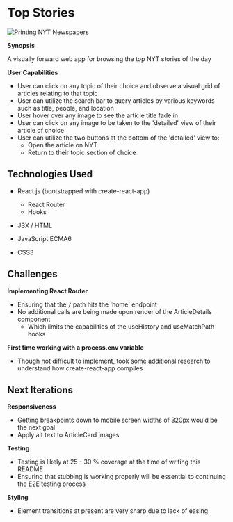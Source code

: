 # Top Stories

![Printing NYT Newspapers](https://media.giphy.com/media/5b9iSaucUKpukkTQpG/giphy.gif)

__Synopsis__

A visually forward web app for browsing the top NYT stories of the day

__User Capabilities__
- User can click on any topic of their choice and observe a visual grid of articles relating to that topic
- User can utilize the search bar to query articles by various keywords such as title, people, and location
- User hover over any image to see the article title fade in
- User can click on any image to be taken to the 'detailed' view of their article of choice
- User can utilize the two buttons at the bottom of the 'detailed' view to:
  - Open the article on NYT
  - Return to their topic section of choice 

## Technologies Used

- React.js (bootstrapped with create-react-app)
  - React Router
  - Hooks

- JSX / HTML
- JavaScript ECMA6
- CSS3

## Challenges

__Implementing React Router__
- Ensuring that the <code>/</code> path hits the 'home' endpoint
- No additional calls are being made upon render of the ArticleDetails component
  - Which limits the capabilities of the useHistory and useMatchPath hooks

__First time working with a process.env variable__
- Though not difficult to implement, took some additional research to understand how create-react-app compiles

## Next Iterations

__Responsiveness__
  - Getting breakpoints down to mobile screen widths of 320px would be the next goal
  - Apply alt text to ArticleCard images

__Testing__
  - Testing is likely at 25 - 30 % coverage at the time of writing this README
  - Ensuring that stubbing is working properly will be essential to continuing the E2E testing process

__Styling__
  - Element transitions at present are very sharp due to lack of easing
  
